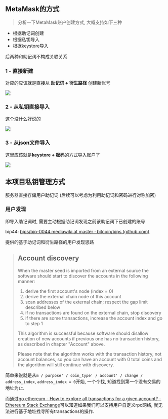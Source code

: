 ## MetaMask的方式

> 分析一下MetaMask账户创建方式, 大概支持如下三种

- 根据助记词创建
- 根据私钥导入
- 根据keystore导入

后两种和助记词不构成关联关系

### 1 - 直接新建

对应的应该就是直接从 **助记词 + 衍生路径** 创建新账号

![](https://youpai.roccoshi.top/img/202203122009435.png)

### 2 - 从私钥直接导入

这个没什么好说的

![](https://youpai.roccoshi.top/img/202203122013416.png)

### 3 - 从json文件导入

这里应该就是**keystore + 密码**的方式导入账户了

![](https://youpai.roccoshi.top/img/202203122014517.png)

## 本项目私钥管理方式

服务器直接存储用户助记词 (后续可以考虑为利用助记词和密码进行对称加密)

### 用户发现

即导入助记词时, 需要主动根据助记词发现之前该助记词下已创建的账号

bip44: [bips/bip-0044.mediawiki at master · bitcoin/bips (github.com)](https://github.com/bitcoin/bips/blob/master/bip-0044.mediawiki)

提供的基于助记词和衍生路径的用户发现思路

> ## Account discovery
>
> When the master seed is imported from an external source the software should start to discover the accounts in the following manner:
>
> 
>
> 1. derive the first account's node (index = 0)
> 2. derive the external chain node of this account
> 3. scan addresses of the external chain; respect the gap limit described below
> 4. if no transactions are found on the external chain, stop discovery
> 5. if there are some transactions, increase the account index and go to step 1
>
> This algorithm is successful because software should disallow creation of new accounts if previous one has no transaction history, as described in chapter "Account" above.
>
> 
>
> Please note that the algorithm works with the transaction history, not account balances, so you can have an account with 0 total coins and the algorithm will still continue with discovery.

简单来说就是从`m / purpose' / coin_type' / account' / change / address_index`, `address_index = 0`开始, 一个个找, 知道找到第一个没有交易的地址为止.

而通过[go ethereum - How to explore all transactions for a given account? - Ethereum Stack Exchange](https://ethereum.stackexchange.com/questions/8547/how-to-explore-all-transactions-for-a-given-account)可以知道如果我们可以支持用户自定义rpc网络, 就无法进行基于地址找寻所有transactions的操作.



